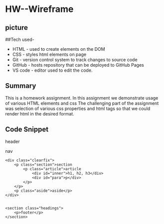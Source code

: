 # HW--Wireframe

## picture

##Tech used-
 - HTML - used to create elements on the DOM
 - CSS - styles html elements on page
 - Git - version control system to track changes to source code
 - GitHub - hosts repository that can be deployed to GitHub Pages
 - VS code - editor used to edit the code.

## Summary

This is a homework assignment.
In this assignment we demonstrate usage of various HTML elements and css
The challenging part of the assignment was selection of various css properties and html tags so that we could render html in the desired format.

## Code Snippet


<!DOCTYPE html>
<html lang="en">

<body>
    <section>
        <p class="headings">header</p>
        <p class="headings">nav</p>
    </section>

    <div class="clearfix">
        <p class="section">section
            <p class="article">article
                <div id="inner">h1, h2, h3</div>
                <div id="para">p</div>
            </p>
        </p>
        <p class="aside">aside</p>
    </div>


    <section class="headings">
        <p>footer</p>
    </section>
</body>


</html>
